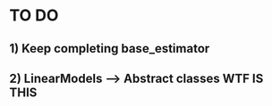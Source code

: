 # TO DO  
## 1) Keep completing base_estimator 
## 2) LinearModels --> Abstract classes WTF IS THIS
